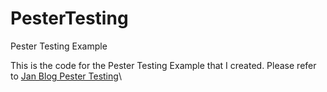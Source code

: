 # PesterTesting
Pester Testing Example

This is the code for the Pester Testing Example that I created. Please refer to <a href="https://janhelberg.github.io/posts/Pester" target="_blank">Jan Blog Pester Testing</a>\